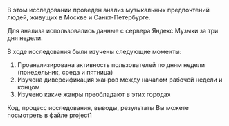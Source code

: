 
В этом исследовании проведен анализ музыкальных предпочтений людей, живущих в Москве и Санкт-Петербурге. 

Для анализа использовались данные с сервера Яндекс.Музыки за три дня недели.

В ходе исследования были изучены следующие моменты:
1. Проанализирована активность пользователей по дням недели (понедельник, среда и пятница)
2. Изучена диверсификация жанров между началом рабочей недели и концом
3. Изучено какие жанры преобладают в этих городах 

Код, процесс исследования, выводы, результаты Вы можете посмотреть в файле project1

